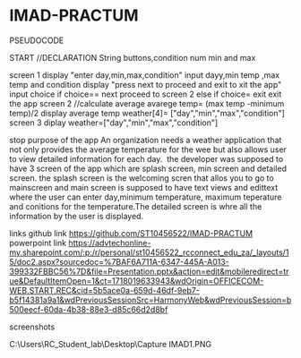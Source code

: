 # IMAD-PRACTUM

PSEUDOCODE

START
//DECLARATION
String buttons,condition
num min and max

screen 1
display "enter day,min,max,condition"
input dayy,min temp ,max temp and condition
display "press next to proceed and exit to xit the app"
input choice 
 if choice== next
  proceed to screen 2
  else if choice= exit
  exit the app
  screen 2 
  //calculate average
  avarege temp= (max temp -minimum temp)/2
  display average temp
  weather[4]= ["day","min","max","condition"]
  screen 3
  diplay weather=["day","min","max","condition"]

stop
purpose of the app
An organization needs a weather application that not only provides the average temperature for the wee but also allows user to view detailed information for each day.  ​
the developer was supposed to have 3 screen of the app which are splash screen, min screen and detailed screen. the splash screen is the welcoming scren that allos you to go to mainscreen and main screen is supposed to have text views and edittext where the user can enter day,minimum temperature, maximum teperature and conitions for the temperature.The detailed screen is whre all the information by the user is displayed.




links
github link 
https://github.com/ST10456522/IMAD-PRACTUM
powerpoint link
https://advtechonline-my.sharepoint.com/:p:/r/personal/st10456522_rcconnect_edu_za/_layouts/15/doc2.aspx?sourcedoc=%7BAF6A711A-6347-445A-A013-399332FBBC56%7D&file=Presentation.pptx&action=edit&mobileredirect=true&DefaultItemOpen=1&ct=1718019633943&wdOrigin=OFFICECOM-WEB.START.REC&cid=5b5ace0a-659d-46df-9eb7-b5f14381a9a1&wdPreviousSessionSrc=HarmonyWeb&wdPreviousSession=b500eecf-60da-4b38-88e3-d85c66d2d8bf

screenshots

C:\Users\RC_Student_lab\Desktop\Capture IMAD1.PNG




